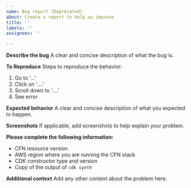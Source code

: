 ```yaml
---
name: Bug report [Deprecated]
about: Create a report to help us improve
title: ''
labels: ''
assignees: ''

---
```


**Describe the bug**
A clear and concise description of what the bug is.

**To Reproduce**
Steps to reproduce the behavior:
1. Go to '...'
2. Click on '....'
3. Scroll down to '....'
4. See error

**Expected behavior**
A clear and concise description of what you expected to happen.

**Screenshots**
If applicable, add screenshots to help explain your problem.

**Please complete the following information:**
 - CFN resource version 
 - AWS region where you are running the CFN stack
 - CDK constructor type and version
 - Copy of the output of `cdk synth`

**Additional context**
Add any other context about the problem here.
